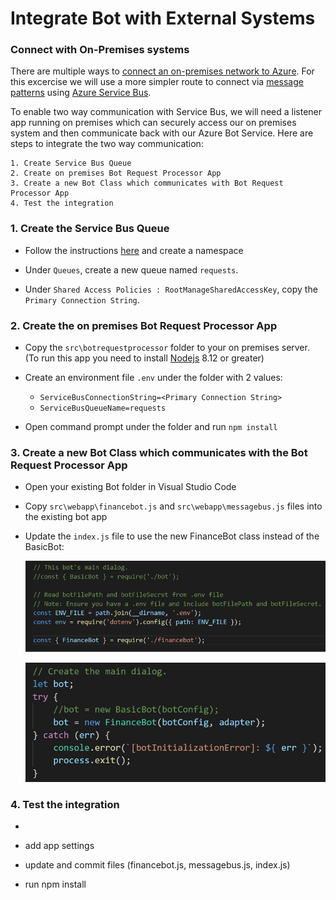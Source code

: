 # Integrate Bot with External Systems


### Connect with On-Premises systems

There are multiple ways to [connect an on-premises network to Azure](https://docs.microsoft.com/en-us/azure/architecture/reference-architectures/hybrid-networking/). For this excercise we will use a more simpler route to connect via [message patterns](https://docs.microsoft.com/en-us/azure/architecture/patterns/category/messaging) using [Azure Service Bus](https://docs.microsoft.com/en-us/azure/service-bus-messaging/service-bus-messaging-overview).

To enable two way communication with Service Bus, we will need a listener app running on premises which can securely access our on premises system and then communicate back with our Azure Bot Service. Here are steps to integrate the two way communication:

    1. Create Service Bus Queue
    2. Create on premises Bot Request Processor App
    3. Create a new Bot Class which communicates with Bot Request Processor App
    4. Test the integration  

### 1. Create the Service Bus Queue

- Follow the instructions [here](https://docs.microsoft.com/en-us/azure/service-bus-messaging/service-bus-dotnet-get-started-with-queues#1-create-a-namespace-using-the-azure-portal) and create a namespace

- Under `Queues`, create a new queue named `requests`.

- Under `Shared Access Policies : RootManageSharedAccessKey`, copy the `Primary Connection String`.

### 2. Create the on premises Bot Request Processor App

- Copy the `src\botrequestprocessor` folder to your on premises server. (To run this app you need to install [Nodejs](https://nodejs.org/en/) 8.12 or greater)

- Create an environment file `.env` under the folder with 2 values:

    - `ServiceBusConnectionString=<Primary Connection String>`
    - `ServiceBusQueueName=requests`

- Open command prompt under the folder and run `npm install`

### 3. Create a new Bot Class which communicates with the Bot Request Processor App

- Open your existing Bot folder in Visual Studio Code

- Copy `src\webapp\financebot.js` and `src\webapp\messagebus.js` files into the existing bot app

- Update the `index.js` file to use the new FinanceBot class instead of the BasicBot:

    ![Include FinanceBot Class](https://raw.githubusercontent.com/jomit/BotWorkshop/master/images/4-1.png)

    ![Instantiate FinanceBot Class](https://raw.githubusercontent.com/jomit/BotWorkshop/master/images/4-2.png)

### 4. Test the integration  

- 


- add app settings
- update and commit files (financebot.js, messagebus.js, index.js)
- run npm install


